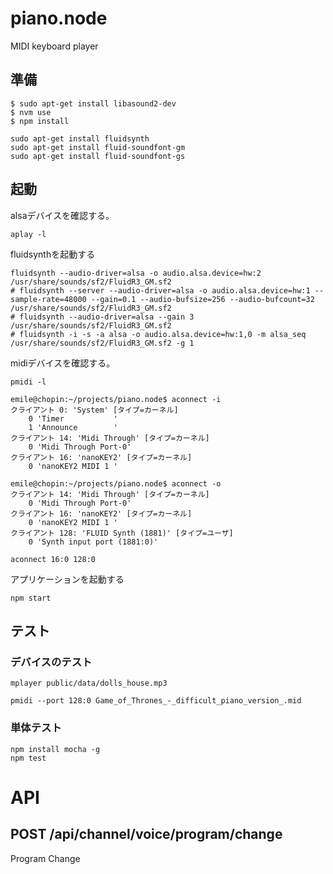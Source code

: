 piano.node
===============

MIDI keyboard player

## 準備

~~~
$ sudo apt-get install libasound2-dev
$ nvm use
$ npm install
~~~

~~~
sudo apt-get install fluidsynth
sudo apt-get install fluid-soundfont-gm
sudo apt-get install fluid-soundfont-gs
~~~


## 起動

alsaデバイスを確認する。

~~~
aplay -l
~~~

fluidsynthを起動する

~~~
fluidsynth --audio-driver=alsa -o audio.alsa.device=hw:2 /usr/share/sounds/sf2/FluidR3_GM.sf2
# fluidsynth --server --audio-driver=alsa -o audio.alsa.device=hw:1 --sample-rate=48000 --gain=0.1 --audio-bufsize=256 --audio-bufcount=32 /usr/share/sounds/sf2/FluidR3_GM.sf2
# fluidsynth --audio-driver=alsa --gain 3 /usr/share/sounds/sf2/FluidR3_GM.sf2
# fluidsynth -i -s -a alsa -o audio.alsa.device=hw:1,0 -m alsa_seq /usr/share/sounds/sf2/FluidR3_GM.sf2 -g 1
~~~

midiデバイスを確認する。

~~~
pmidi -l
~~~

~~~
emile@chopin:~/projects/piano.node$ aconnect -i
クライアント 0: 'System' [タイプ=カーネル]
    0 'Timer           '
    1 'Announce        '
クライアント 14: 'Midi Through' [タイプ=カーネル]
    0 'Midi Through Port-0'
クライアント 16: 'nanoKEY2' [タイプ=カーネル]
    0 'nanoKEY2 MIDI 1 '

emile@chopin:~/projects/piano.node$ aconnect -o
クライアント 14: 'Midi Through' [タイプ=カーネル]
    0 'Midi Through Port-0'
クライアント 16: 'nanoKEY2' [タイプ=カーネル]
    0 'nanoKEY2 MIDI 1 '
クライアント 128: 'FLUID Synth (1881)' [タイプ=ユーザ]
    0 'Synth input port (1881:0)'
~~~

~~~
aconnect 16:0 128:0
~~~

アプリケーションを起動する

~~~
npm start
~~~


## テスト

### デバイスのテスト

~~~
mplayer public/data/dolls_house.mp3
~~~

~~~
pmidi --port 128:0 Game_of_Thrones_-_difficult_piano_version_.mid
~~~


### 単体テスト

~~~
npm install mocha -g
npm test
~~~



# API

## POST /api/channel/voice/program/change

Program Change

